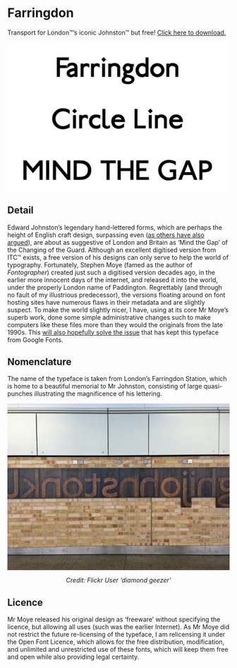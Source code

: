 # Farringdon
Transport for London™’s iconic Johnston™ but free! [Click here to download.](https://github.com/ezgranet/farringdon/blob/main/farringdon.zip?raw=true)
<p>
<img   align="center"
src="farringdon.png" alt="sample" width="500"/></p>

## Detail
Edward Johnston’s legendary hand-lettered forms, which are perhaps the height of English craft design, surpassing even ([as others have also argued](https://www.typotheque.com/articles/re-evaluation_of_gill_sans)), are about as suggestive of London and Britain as ‘Mind the Gap’ of the Changing of the Guard.  Although an excellent digitised version from ITC™ exists, a free version of his designs can only serve to help the world of typography.  Fortunately, Stephen Moye (famed as the author of *Fontographer*) created just such a digitised version decades ago, in the earlier more innocent days of the internet, and released it into the world, under the properly London name of Paddington.  Regrettably (and through no fault of my illustrious predecessor), the versions floating around on font hosting sites have numerous flaws in their metadata and are slightly suspect.  To make the world slightly nicer, I have, using at its core Mr Moye’s superb work, done some simple administrative changes such to make computers like these files more than they would the originals from the late 1990s.  This [will also hopefully solve the issue](https://github.com/google/fonts/issues/478) that has kept this typeface from Google Fonts.
## Nomenclature
The name of the typeface is taken from London’s Farringdon Station, which is home to a beautiful memorial to Mr Johnston, consisting of large quasi-punches illustrating the magnificence of his lettering.

<p>
<img   align="center"
src="farringdon-station.jpg" alt="farringdon station" width="700"/></p><p align="center"><em>Credit: Flickr User ‘diamond geezer’</em>
</p>


## Licence
Mr Moye released his original design as ‘freeware’ without specifying the licence, but allowing all uses (such was the earlier Internet).  As Mr Moye did not restrict the future re-licensing of the typeface, I am relicensing it under the Open Font Licence, which allows for the free distribution, modification, and unlimited and unrestricted use of these fonts, which will keep them free and open while also providing legal certainty.
